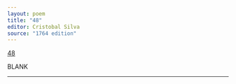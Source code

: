 ```yaml
---
layout: poem
title: "48"
editor: Cristobal Silva
source: "1764 edition"
---
```



[48]()

BLANK

---
